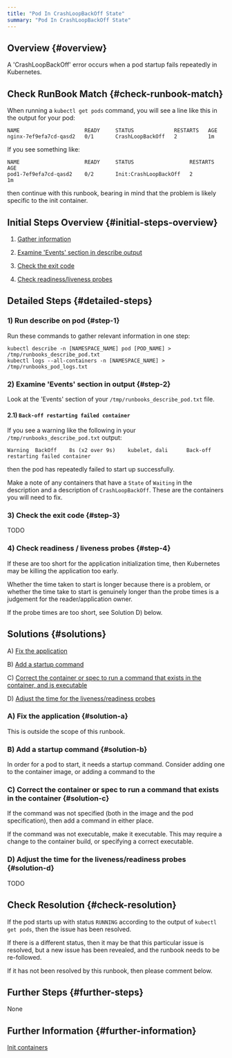 ```yaml
---
title: "Pod In CrashLoopBackOff State"
summary: "Pod In CrashLoopBackOff State"
---
```


## Overview {#overview}

A 'CrashLoopBackOff' error occurs when a pod startup fails repeatedly in Kubernetes.

## Check RunBook Match {#check-runbook-match}

When running a `kubectl get pods` command, you will see a line like this in the output for your pod:

```
NAME                     READY     STATUS             RESTARTS   AGE
nginx-7ef9efa7cd-qasd2   0/1       CrashLoopBackOff   2          1m
```

If you see something like:

```
NAME                     READY     STATUS                  RESTARTS   AGE
pod1-7ef9efa7cd-qasd2    0/2       Init:CrashLoopBackOff   2          1m
```

then continue with this runbook, bearing in mind that the problem is likely specific to the init container.

## Initial Steps Overview {#initial-steps-overview}

1) [Gather information](#step-1)

2) [Examine 'Events' section in describe output](#step-2)

3) [Check the exit code](#step-3)

4) [Check readiness/liveness probes](#step-4)

## Detailed Steps {#detailed-steps}

### 1) Run describe on pod {#step-1}

Run these commands to gather relevant information in one step:

```
kubectl describe -n [NAMESPACE_NAME] pod [POD_NAME] > /tmp/runbooks_describe_pod.txt
kubectl logs --all-containers -n [NAMESPACE_NAME] > /tmp/runbooks_pod_logs.txt
```

### 2) Examine 'Events' section in output {#step-2}

Look at the 'Events' section of your `/tmp/runbooks_describe_pod.txt` file.

#### 2.1) `Back-off restarting failed container`

If you see a warning like the following in your `/tmp/runbooks_describe_pod.txt` output:

```
Warning  BackOff    8s (x2 over 9s)    kubelet, dali      Back-off restarting failed container
```

then the pod has repeatedly failed to start up successfully.

Make a note of any containers that have a `State` of `Waiting` in the description and a description of `CrashLoopBackOff`. These are the containers you will need to fix.

### 3) Check the exit code {#step-3}

TODO

### 4) Check readiness / liveness probes {#step-4}

If these are too short for the application initialization time, then Kubernetes may be killing the application too early.

Whether the time taken to start is longer because there is a problem, or whether the time take to start is genuinely longer than the probe times is a judgement for the reader/application owner.

If the probe times are too short, see Solution D) below.

## Solutions {#solutions}

A) [Fix the application](#solution-a)

B) [Add a startup command](#solution-b)

C) [Correct the container or spec to run a command that exists in the container, and is executable](#solution-c)

D) [Adjust the time for the liveness/readiness probes](#solution-d)

### A) Fix the application {#solution-a}

This is outside the scope of this runbook.

### B) Add a startup command {#solution-b}

In order for a pod to start, it needs a startup command. Consider adding one to the container image, or adding a command to the

### C) Correct the container or spec to run a command that exists in the container {#solution-c}

If the command was not specified (both in the image and the pod specification), then add a command in either place.

If the command was not executable, make it executable. This may require a change to the container build, or specifying a correct executable.

### D) Adjust the time for the liveness/readiness probes {#solution-d}

TODO

## Check Resolution {#check-resolution}

If the pod starts up with status `RUNNING` according to the output of `kubectl get pods`, then the issue has been resolved.

If there is a different status, then it may be that this particular issue is resolved, but a new issue has been revealed, and the runbook needs to be re-followed.

If it has not been resolved by this runbook, then please comment below.

## Further Steps {#further-steps}

None

## Further Information {#further-information}

[Init containers](https://kubernetes.io/docs/concepts/workloads/pods/init-containers/)

[//]: # (REFERENCED DOCS)
[//]: # (https://aws.amazon.com/premiumsupport/knowledge-center/eks-pod-status-troubleshooting/ TODO)
[//]: # (https://dev.to/wingkwong/how-to-debug-crashloopbackoff-when-starting-a-pod-in-kubernetes-4i07 TODO)
[//]: # (https://github.com/kubernetes/kubernetes/issues/76619 TODO)
[//]: # (https://github.com/rancher/k3s/issues/1019 TODO)
[//]: # (https://kb.vmware.com/s/article/76870 TODO)
[//]: # (https://kubernetes.io/docs/tasks/debug-application-cluster/determine-reason-pod-failure/ TODO)
[//]: # (https://managedkube.com/kubernetes/pod/failure/crashloopbackoff/k8sbot/troubleshooting/2019/02/12/pod-failure-crashloopbackoff.html TODO)
[//]: # (https://medium.com/@deepeshtripathi/kubernetes-controller-pod-crashloopbackoff-resolved-16aaa1c27cfci TODO)
[//]: # (https://stackoverflow.com/questions/41604499/my-kubernetes-pods-keep-crashing-with-crashloopbackoff-but-i-cant-find-any-lo DONE)
[//]: # (https://sysdig.com/blog/debug-kubernetes-crashloopbackoff/ DONE)
[//]: # (https://www.krenger.ch/blog/crashloopbackoff-and-how-to-fix-it/ TODO)
[//]: # ()
[//]: # ()
[//]: # ()
[//]: # ()
